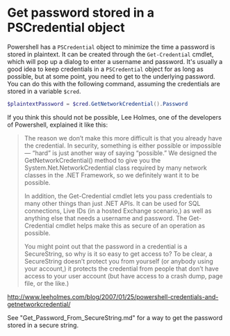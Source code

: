 # Get password stored in a PSCredential object

Powershell has a `PSCredential` object to minimize the time a password is stored in plaintext. It can be created through the `Get-Credential` cmdlet, which will pop up a dialog to enter a username and password. It's usually a good idea to keep credentials in a `PSCredential` object for as long as possible, but at some point, you need to get to the underlying password. You can do this with the following command, assuming the credentials are stored in a variable `$cred`.

```powershell
$plaintextPassword = $cred.GetNetworkCredential().Password
```

If you think this should not be possible, Lee Holmes, one of the developers of Powershell, explained it like this:

> The reason we don’t make this more difficult is that you already have the credential. In security, something is either possible or impossible — “hard” is just another way of saying “possible.” We designed the GetNetworkCredential() method to give you the System.Net.NetworkCredential class required by many network classes in the .NET Framework, so we definitely want it to be possible.
>
> In addition, the Get-Credential cmdlet lets you pass credentials to many other things than just .NET APIs. It can be used for SQL connections, Live IDs (in a hosted Exchange scenario,) as well as anything else that needs a username and password. The Get-Credential cmdlet helps make this as secure of an operation as possible.
>
> You might point out that the password in a credential is a SecureString, so why is it so easy to get access to? To be clear, a SecureString doesn’t protect you from yourself (or anybody using your account,) it protects the credential from people that don’t have access to your user account (but have access to a crash dump, page file, or the like.)

<http://www.leeholmes.com/blog/2007/01/25/powershell-credentials-and-getnetworkcredential/>

See "Get_Password_From_SecureString.md" for a way to get the password stored in a secure string. 